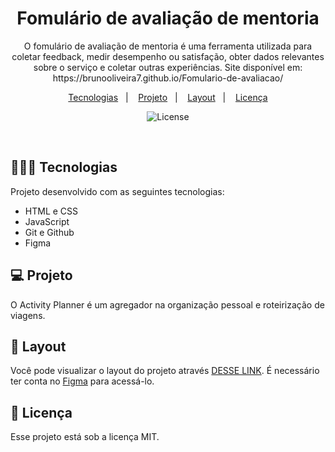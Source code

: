 <h1 align="center"> Fomulário de avaliação de mentoria </h1>

<p align="center">
O fomulário de avaliação de mentoria é uma ferramenta utilizada para coletar feedback, medir desempenho ou satisfação, obter dados relevantes sobre o serviço e coletar outras experiências. Site disponível em: https://brunooliveira7.github.io/Fomulario-de-avaliacao/
</p>

<p align="center">
  <a href="#-tecnologias">Tecnologias</a>&nbsp;&nbsp;&nbsp;|&nbsp;&nbsp;&nbsp;
  <a href="#-projeto">Projeto</a>&nbsp;&nbsp;&nbsp;|&nbsp;&nbsp;&nbsp;
  <a href="#-layout">Layout</a>&nbsp;&nbsp;&nbsp;|&nbsp;&nbsp;&nbsp;
  <a href="#memo-licença">Licença</a>
</p>

<p align="center">
  <img alt="License" src="https://github.com/brunooliveira7/Fomulario-de-avaliacao/blob/main/images/Layout%20formul%C3%A1rio%20de%20mentoria.png">
</p>

<br>

## 🧑🏻‍💻 Tecnologias

Projeto desenvolvido com as seguintes tecnologias:

- HTML e CSS
- JavaScript
- Git e Github
- Figma

## 💻 Projeto

O Activity Planner é um agregador na organização pessoal e roteirização de viagens.

## 🔖 Layout

Você pode visualizar o layout do projeto através [DESSE LINK](https://www.figma.com/design/I2GJTIQLPQQyT3TFiwtlfP/NLW-Journey-%E2%80%A2-Roteiro-de-Viagem-(Community)?node-id=0-1&m=dev). É necessário ter conta no [Figma](https://figma.com) para acessá-lo.

## :memo: Licença

Esse projeto está sob a licença MIT.
